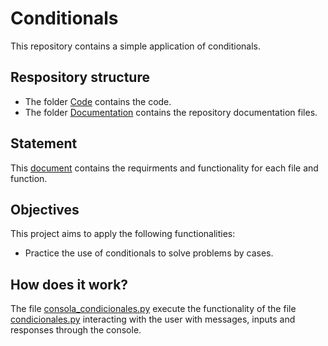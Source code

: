 # Conditionals

This repository contains a simple application of conditionals.

## Respository structure

- The folder [Code](/Code/) contains the code.
- The folder [Documentation](/Documentation/) contains the repository documentation files.

## Statement

This [document](/Documentation/statement.pdf) contains the requirments and functionality for each file and function.

## Objectives

This project aims to apply the following functionalities:

- Practice the use of conditionals to solve problems by cases.

## How does it work?

The file [consola_condicionales.py](/Code/consola_condicionales.py) execute the functionality of the file [condicionales.py](/Code/condicionales.py) interacting with the user with messages, inputs and responses through the console.
